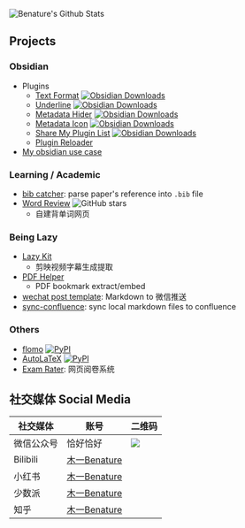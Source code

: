
![Benature's Github Stats](https://github-readme-stats.vercel.app/api?username=benature&theme=nightowl&show_icons=true)

## Projects

### Obsidian 

- Plugins
  - [Text Format](https://github.com/Benature/obsidian-text-format) [![Obsidian Downloads](https://img.shields.io/badge/dynamic/json?logo=obsidian&color=%23483699&label=downloads&query=%24%5B%22obsidian-text-format%22%5D.downloads&url=https%3A%2F%2Fraw.githubusercontent.com%2Fobsidianmd%2Fobsidian-releases%2Fmaster%2Fcommunity-plugin-stats.json)](https://obsidian.md/plugins?id=obsidian-text-format)
  - [Underline](https://github.com/Benature/obsidian-underline) [![Obsidian Downloads](https://img.shields.io/badge/dynamic/json?logo=obsidian&color=%23483699&label=downloads&query=%24%5B%22obsidian-underline%22%5D.downloads&url=https%3A%2F%2Fraw.githubusercontent.com%2Fobsidianmd%2Fobsidian-releases%2Fmaster%2Fcommunity-plugin-stats.json)](https://obsidian.md/plugins?id=obsidian-underline)
  - [Metadata Hider](https://github.com/Benature/obsidian-metadata-hider) [![Obsidian Downloads](https://img.shields.io/badge/dynamic/json?logo=obsidian&color=%23483699&label=downloads&query=%24%5B%22metadata-hider%22%5D.downloads&url=https%3A%2F%2Fraw.githubusercontent.com%2Fobsidianmd%2Fobsidian-releases%2Fmaster%2Fcommunity-plugin-stats.json)](https://obsidian.md/plugins?id=metadata-hider)
  - [Metadata Icon](https://github.com/Benature/obsidian-metadata-icon) [![Obsidian Downloads](https://img.shields.io/badge/dynamic/json?logo=obsidian&color=%23483699&label=downloads&query=%24%5B%22metadata-icon%22%5D.downloads&url=https%3A%2F%2Fraw.githubusercontent.com%2Fobsidianmd%2Fobsidian-releases%2Fmaster%2Fcommunity-plugin-stats.json)](https://obsidian.md/plugins?id=metadata-icon)
  - [Share My Plugin List](https://github.com/Benature/obsidian-share-my-plugin-list) [![Obsidian Downloads](https://img.shields.io/badge/dynamic/json?logo=obsidian&color=%23483699&label=downloads&query=%24%5B%22share-my-plugin-list%22%5D.downloads&url=https%3A%2F%2Fraw.githubusercontent.com%2Fobsidianmd%2Fobsidian-releases%2Fmaster%2Fcommunity-plugin-stats.json)](https://obsidian.md/plugins?id=share-my-plugin-list)
  - [Plugin Reloader](https://github.com/Benature/obsidian-plugin-reloader)
- [My obsidian use case](https://github.com/Benature/Benature-Obsidian)

<!-- <a href="https://github.com/Benature/obsidian-text-format" title="Text Format"><img align="center" height="115" src="https://github-readme-stats.vercel.app/api/pin/?username=Benature&repo=obsidian-text-format&theme=nightowl"></a> -->

### Learning / Academic

- [bib catcher](https://github.com/Benature/bib-catcher): parse paper's reference into `.bib` file
- [Word Review](https://github.com/Benature/WordReview) ![GitHub stars](https://img.shields.io/github/stars/Benature/WordReview?style=flat)
  - 自建背单词网页 

### Being Lazy

- [Lazy Kit](https://github.com/Benature/lazy-kit)
  - 剪映视频字幕生成提取
- [PDF Helper](https://github.com/Benature/pdf-helper)
  - PDF bookmark extract/embed
- [wechat post template](https://github.com/Benature/wechat-post-template): Markdown to 微信推送
- [sync-confluence](https://github.com/Benature/sync-confluence): sync local markdown files to confluence

### Others

- [flomo](https://github.com/Benature/flomo) [![PyPI](https://img.shields.io/pypi/v/flomo)](https://pypi.org/project/flomo/)
- [AutoLaTeX](https://github.com/Benature/AutoLaTeX) [![PyPI](https://img.shields.io/pypi/v/autolatex)](https://pypi.org/project/autolatex/)
- [Exam Rater](https://github.com/Benature/ExamRater): 网页阅卷系统



## 社交媒体 Social Media

| 社交媒体   | 账号                                                                              | 二维码                                                                                                                                                     |
| ---------- | --------------------------------------------------------------------------------- | ---------------------------------------------------------------------------------------------------------------------------------------------------------- |
| 微信公众号 | 恰好恰好                                                                          | ![](https://mp.weixin.qq.com/mp/qrcode?scene=10000005&size=102&__biz=MjM5NjM2NzMxOA==&mid=2247486198&idx=1&sn=016c8813e3505fe4fb47b307a4983632&send_time=) |
| Bilibili   | [木一Benature](https://space.bilibili.com/27611284)                               |                                                                                                                                                            |
| 小红书     | [木一Benature](https://www.xiaohongshu.com/user/profile/5b63f42ce8ac2b773f832471) |                                                                                                                                                            |
| 少数派     | [木一Benature](https://sspai.com/u/ap69vegv/posts)                                |                                                                                                                                                            |
| 知乎       | [木一Benature](https://www.zhihu.com/people/ben-benedict/posts)                   |                                                                                                                                                            |



<!--
- 🔭 I’m currently working on ...
- 🌱 I’m currently learning ...
- 👯 I’m looking to collaborate on ...
- 🤔 I’m looking for help with ...
- 💬 Ask me about ...
- 📫 How to reach me: ...
- 😄 Pronouns: ...
- ⚡ Fun fact: ...
-->
